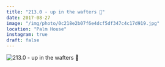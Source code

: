 ```yaml
---
title: "213.0 - up in the wafters 🍃"
date: 2017-08-27
image: "/img/photo/0c218e2b07f6e4dcf5df347c4c17d919.jpg"
location: "Palm House"
instagram: true
draft: false
---
```


![213.0 - up in the wafters 🍃](/img/photo/0c218e2b07f6e4dcf5df347c4c17d919.jpg)
